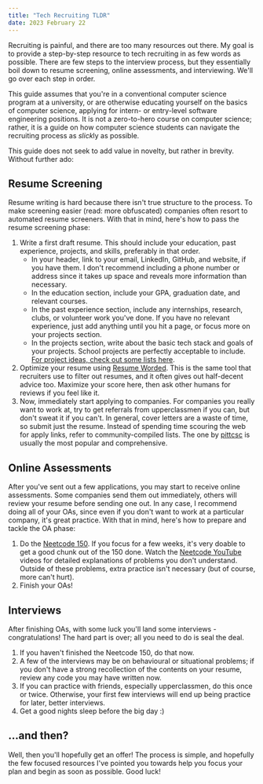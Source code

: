 ```yaml
---
title: "Tech Recruiting TLDR"
date: 2023 February 22
---
```


Recruiting is painful, and there are too many resources out there. My goal is to provide a step-by-step resource to tech recruiting in as few words as possible. There are few steps to the interview process, but they essentially boil down to resume screening, online assessments, and interviewing. We'll go over each step in order.

This guide assumes that you're in a conventional computer science program at a university, or are otherwise educating yourself on the basics of computer science, applying for intern- or entry-level software engineering positions. It is not a zero-to-hero course on computer science; rather, it is a guide on how computer science students can navigate the recruiting process as *slick*ly as possible.

This guide does not seek to add value in novelty, but rather in brevity. Without further ado:

## Resume Screening

Resume writing is hard because there isn't true structure to the process. To make screening easier (read: more obfuscated) companies often resort to automated resume screeners. With that in mind, here's how to pass the resume screening phase:

1) Write a first draft resume. This should include your education, past experience, projects, and skills, preferably in that order.
	- In your header, link to your email, LinkedIn, GitHub, and website, if you have them. I don't recommend including a phone number or address since it takes up space and reveals more information than necessary.
	- In the education section, include your GPA, graduation date, and relevant courses.
	- In the past experience section, include any internships, research, clubs, or volunteer work you've done. If you have no relevant experience, just add anything until you hit a page, or focus more on your projects section.
	- In the projects section, write about the basic tech stack and goals of your projects. School projects are perfectly acceptable to include. [For project ideas, check out some lists here](https://github.com/codecrafters-io/build-your-own-x).
3) Optimize your resume using [Resume Worded](https://resumeworded.com/). This is the same tool that recruiters use to filter out resumes, and it often gives out half-decent advice too. Maximize your score here, then ask other humans for reviews if you feel like it.
4) Now, immediately start applying to companies. For companies you really want to work at, try to get referrals from upperclassmen if you can, but don't sweat it if you can't. In general, cover letters are a waste of time, so submit just the resume. Instead of spending time scouring the web for apply links, refer to community-compiled lists. The one by [pittcsc](https://github.com/pittcsc/Summer2023-Internships) is usually the most popular and comprehensive.

## Online Assessments

After you've sent out a few applications, you may start to receive online assessments. Some companies send them out immediately, others will review your resume before sending one out. In any case, I recommend doing all of your OAs, since even if you don't want to work at a particular company, it's great practice. With that in mind, here's how to prepare and tackle the OA phase:

1) Do the [Neetcode 150](https://neetcode.io/). If you focus for a few weeks, it's very doable to get a good chunk out of the 150 done. Watch the [Neetcode YouTube](https://www.youtube.com/@NeetCode) videos for detailed explanations of problems you don't understand. Outside of these problems, extra practice isn't necessary (but of course, more can't hurt).
2) Finish your OAs!

## Interviews

After finishing OAs, with some luck you'll land some interviews - congratulations! The hard part is over; all you need to do is seal the deal.

1) If you haven't finished the Neetcode 150, do that now.
2) A few of the interviews may be on behavioural or situational problems; if you don't have a strong recollection of the contents on your resume, review any code you may have written now.
3) If you can practice with friends, especially upperclassmen, do this once or twice. Otherwise, your first few interviews will end up being practice for later, better interviews.
4) Get a good nights sleep before the big day :)

## ...and then?

Well, then you'll hopefully get an offer! The process is simple, and hopefully the few focused resources I've pointed you towards help you focus your plan and begin as soon as possible. Good luck!